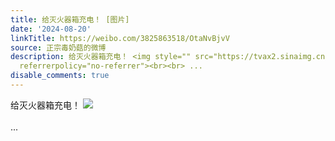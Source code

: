 ```yaml
---
title: 给灭火器箱充电！ [图片]
date: '2024-08-20'
linkTitle: https://weibo.com/3825863518/OtaNvBjvV
source: 正宗毒奶菇的微博
description: 给灭火器箱充电！ <img style="" src="https://tvax2.sinaimg.cn/large/e40a0b5egy1hsukln4n8pj22c0340u0x.jpg"
  referrerpolicy="no-referrer"><br><br> ...
disable_comments: true
---
```

给灭火器箱充电！ <img style="" src="https://tvax2.sinaimg.cn/large/e40a0b5egy1hsukln4n8pj22c0340u0x.jpg" referrerpolicy="no-referrer"><br><br> ...